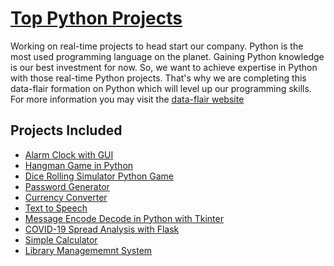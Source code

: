 # [Top Python Projects](https://data-flair.training/blogs/python-project-ideas/)

Working on real-time projects to head start our company. Python is the most used
programming language on the planet. Gaining Python knowledge is our best investment
for now. So, we want to achieve expertise in Python with those real-time Python
projects. That's why we are completing this data-flair formation on Python which will
level up our programming skills. For more information you may visit the [data-flair 
website](https://data-flair.training/blogs)

## Projects Included 
* [Alarm Clock with GUI](alarm/)
* [Hangman Game in Python](hanggame/)
* [Dice Rolling Simulator Python Game](dice/)
* [Password Generator]()
* [Currency Converter]()
* [Text to Speech]()
* [Message Encode Decode in Python with Tkinter]()
* [COVID-19 Spread Analysis with Flask]()
* [Simple Calculator]()
* [Library Managememnt System]()
